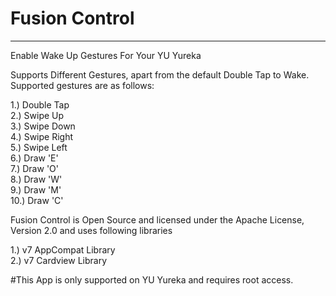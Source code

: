 # Fusion Control
------------------------------------------------------------

Enable Wake Up Gestures For Your YU Yureka

Supports Different Gestures, apart from the default Double Tap to Wake. Supported gestures are as follows:

1.)  Double Tap  
2.)  Swipe Up  
3.)  Swipe Down  
4.)  Swipe Right  
5.)  Swipe Left  
6.)  Draw 'E'  
7.)  Draw 'O'  
8.)  Draw 'W'  
9.)  Draw 'M'  
10.) Draw 'C'  

Fusion Control is Open Source and licensed under the Apache License, Version 2.0 and uses following libraries 

1.) v7 AppCompat Library   
2.) v7 Cardview Library

#This App is only supported on YU Yureka and requires root access.
